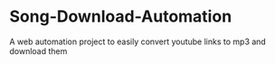 # Song-Download-Automation
 A web automation project to easily convert youtube links to mp3 and download them
